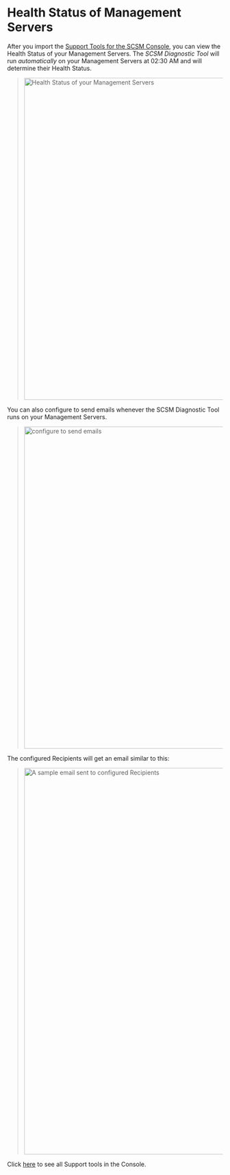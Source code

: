 # Health Status of Management Servers 

After you import the [Support Tools for the SCSM Console](https://aka.ms/scsm.support.tools.mpb), you can view the Health Status of your Management Servers. 
The _SCSM Diagnostic Tool_ will run *automatically* on your Management Servers at 02:30 AM and will determine their Health Status.

> <img width="750" alt="Health Status of your Management Servers" src="https://github.com/microsoft/CSS-SystemCenter-ServiceManager/assets/99029864/6d15d1af-2675-41b5-9f59-fbbc2b5d9287">

You can also configure to send emails whenever the SCSM Diagnostic Tool runs on your Management Servers.
> <img width="750" alt="configure to send emails" src="https://github.com/microsoft/CSS-SystemCenter-ServiceManager/assets/99029864/766c56e0-ace2-4a82-9ab7-48831ee922a7">

The configured Recipients will get an email similar to this:
> <img width="900" alt="A sample email sent to configured Recipients" src="https://github.com/microsoft/CSS-SystemCenter-ServiceManager/assets/99029864/7fd47300-ab2f-4e8f-96d8-8e15abb3e34b">

Click [here](https://aka.ms/scsm.support.tools.mpb/#list-of-tools) to see all Support tools in the Console.
